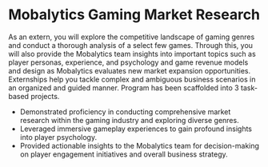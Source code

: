 # Mobalytics Gaming Market Research
As an extern, you will explore the competitive landscape of gaming genres and conduct a thorough analysis of a select few games. Through this, you will also provide the Mobalytics team insights into important topics such as player personas, experience, and psychology and game revenue models and design as Mobalytics evaluates new market expansion opportunities.
Externships help you tackle complex and ambiguous business scenarios in an organized and guided manner. Program has been scaffolded into 3 task-based projects.

- Demonstrated proficiency in conducting comprehensive market research within the gaming industry and exploring diverse genres.
- Leveraged immersive gameplay experiences to gain profound insights into player psychology.
- Provided actionable insights to the Mobalytics team for decision-making on player engagement initiatives and overall business strategy.
